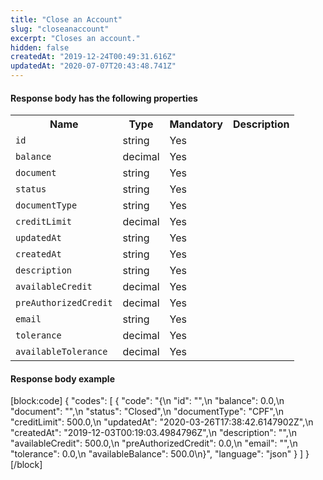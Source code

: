 ```yaml
---
title: "Close an Account"
slug: "closeanaccount"
excerpt: "Closes an account."
hidden: false
createdAt: "2019-12-24T00:49:31.616Z"
updatedAt: "2020-07-07T20:43:48.741Z"
---
```

#### Response body has the following properties

<table>
    <tr>
        <th>Name</th>
        <th>Type</th>
        <th>Mandatory</th>
        <th>Description</th>
    </tr>
    <tr>
        <td><code>id</code></td>
        <td>string</td>
        <td>Yes</td>
        <td></td>
    </tr>
    <tr>
        <td><code>balance</code></td>
        <td>decimal</td>
        <td>Yes</td>
        <td></td>
    </tr>
    <tr>
        <td><code>document</code></td>
        <td>string</td>
        <td>Yes</td>
        <td></td>
    </tr>
    <tr>
        <td><code>status</code></td>
        <td>string</td>
        <td>Yes</td>
        <td></td>
    </tr>
    <tr>
        <td><code>documentType</code></td>
        <td>string</td>
        <td>Yes</td>
        <td></td>
    </tr>
    <tr>
        <td><code>creditLimit</code></td>
        <td>decimal</td>
        <td>Yes</td>
        <td></td>
    </tr>
    <tr>
        <td><code>updatedAt</code></td>
        <td>string</td>
        <td>Yes</td>
        <td></td>
    </tr>
    <tr>
        <td><code>createdAt</code></td>
        <td>string</td>
        <td>Yes</td>
        <td></td>
    </tr>
    <tr>
        <td><code>description</code></td>
        <td>string</td>
        <td>Yes</td>
        <td></td>
    </tr>
    <tr>
        <td><code>availableCredit</code></td>
        <td>decimal</td>
        <td>Yes</td>
        <td></td>
    </tr>
    <tr>
        <td><code>preAuthorizedCredit</code></td>
        <td>decimal</td>
        <td>Yes</td>
        <td></td>
    </tr>
    <tr>
        <td><code>email</code></td>
        <td>string</td>
        <td>Yes</td>
        <td></td>
    </tr>
    <tr>
        <td><code>tolerance</code></td>
        <td>decimal</td>
        <td>Yes</td>
        <td></td>
    </tr>
    <tr>
        <td><code>availableTolerance</code></td>
        <td>decimal</td>
        <td>Yes</td>
        <td></td>
    </tr>
</table>

#### Response body example

[block:code]
{
  "codes": [
    {
      "code": "{\n    \"id\": \"\",\n    \"balance\": 0.0,\n    \"document\": \"\",\n    \"status\": \"Closed\",\n    \"documentType\": \"CPF\",\n    \"creditLimit\": 500.0,\n    \"updatedAt\": \"2020-03-26T17:38:42.6147902Z\",\n    \"createdAt\": \"2019-12-03T00:19:03.4984796Z\",\n    \"description\": \"\",\n    \"availableCredit\": 500.0,\n    \"preAuthorizedCredit\": 0.0,\n    \"email\": \"\",\n    \"tolerance\": 0.0,\n    \"availableBalance\": 500.0\n}",
      "language": "json"
    }
  ]
}
[/block]
